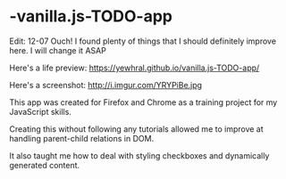 # -vanilla.js-TODO-app

Edit: 12-07 Ouch! I found plenty of things that I should definitely improve here. I will change it ASAP

Here's a life preview: https://yewhral.github.io/vanilla.js-TODO-app/

Here's a screenshot: http://i.imgur.com/YRYPiBe.jpg

This app was created for Firefox and Chrome as a training project for my JavaScript skills.

Creating this without following any tutorials allowed me to improve at handling parent-child relations in DOM.

It also taught me how to deal with styling checkboxes and dynamically generated content.